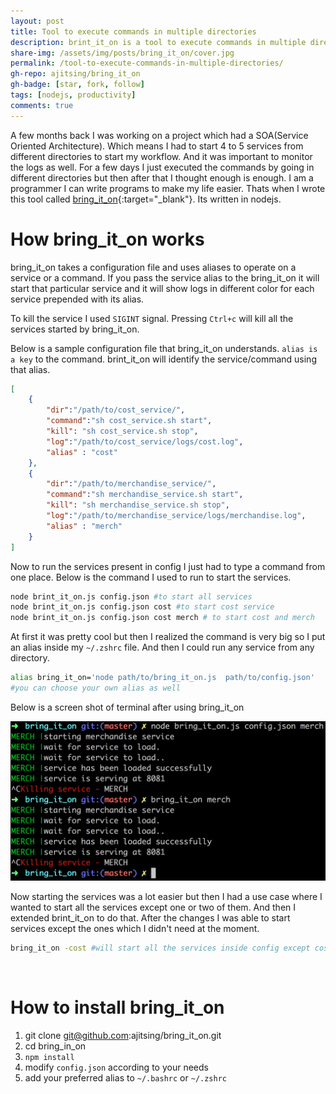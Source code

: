 ```yaml
---
layout: post
title: Tool to execute commands in multiple directories
description: brint_it_on is a tool to execute commands in multiple directories, it takes a configuration file which provides all the info of the directories and commands.
share-img: /assets/img/posts/bring_it_on/cover.jpg
permalink: /tool-to-execute-commands-in-multiple-directories/
gh-repo: ajitsing/bring_it_on
gh-badge: [star, fork, follow]
tags: [nodejs, productivity]
comments: true
---
```


A few months back I was working on a project which had a SOA(Service Oriented Architecture). Which means I had to start 4 to 5 services from different directories to start my workflow. And it was important to monitor the logs as well. For a few days I just executed the commands by going in different directories but then after that I thought enough is enough. I am a programmer I can write programs to make my life easier. Thats when I wrote this tool called [bring_it_on](https://github.com/ajitsing/bring_it_on){:target="_blank"}. Its written in nodejs.

# How bring_it_on works

bring_it_on takes a configuration file and uses aliases to operate on a service or a command. If you pass the service alias to the bring_it_on it will start that particular service and it will show logs in different color for each service prepended with its alias.


To kill the service I used `SIGINT` signal. Pressing `Ctrl+c` will kill all the services started by bring_it_on.

Below is a sample configuration file that bring_it_on understands. `alias is a key` to the command. brint_it_on will identify the service/command using that alias.

```json
[
	{
		"dir":"/path/to/cost_service/", 
		"command":"sh cost_service.sh start", 
		"kill": "sh cost_service.sh stop", 
		"log":"/path/to/cost_service/logs/cost.log",
		"alias" : "cost"
	},
	{
		"dir":"/path/to/merchandise_service/", 
		"command":"sh merchandise_service.sh start", 
		"kill": "sh merchandise_service.sh stop", 
		"log":"/path/to/merchandise_service/logs/merchandise.log",
		"alias" : "merch"
	}
]
```

Now to run the services present in config I just had to type a command from one place. Below is the command I used to run to start the services.

```bash
node brint_it_on.js config.json #to start all services
node brint_it_on.js config.json cost #to start cost service
node brint_it_on.js config.json cost merch # to start cost and merch
```

At first it was pretty cool but then I realized the command is very big so I put an alias inside my `~/.zshrc` file. And then I could run any service from any directory.

```bash
alias bring_it_on='node path/to/bring_it_on.js  path/to/config.json'
#you can choose your own alias as well
```

Below is a screen shot of terminal after using bring_it_on

![Crepe](/assets/img/posts/bring_it_on/bring_it_on_1.png)

Now starting the services was a lot easier but then I had a use case where I wanted to start all the services except one or two of them. And then I extended brint_it_on to do that. After the changes I was able to start services except the ones which I didn't need at the moment.

```bash
bring_it_on -cost #will start all the services inside config except cost service
```
<br>

# How to install bring_it_on

1. git clone git@github.com:ajitsing/bring_it_on.git
2. cd bring_in_on
3. `npm install`
4. modify `config.json` according to your needs
5. add your preferred alias to `~/.bashrc` or `~/.zshrc`

